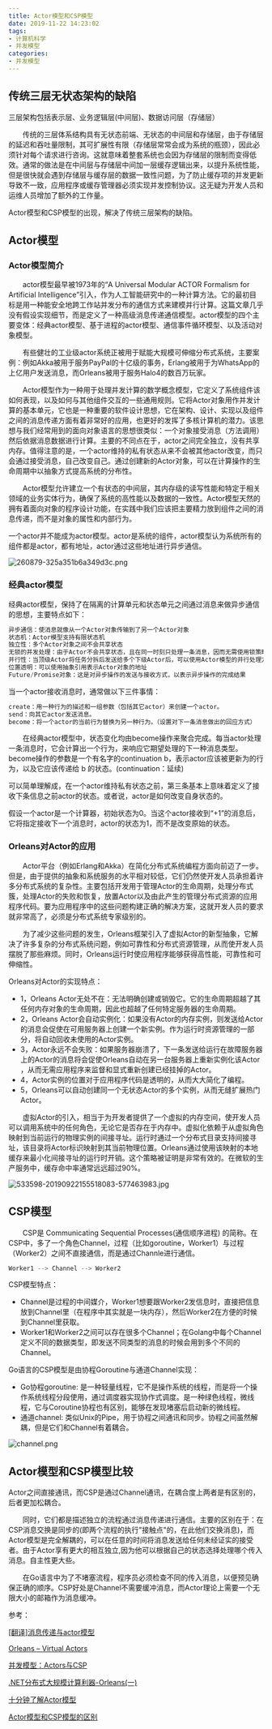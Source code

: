 ```yaml
---
title: Actor模型和CSP模型
date: 2019-11-22 14:23:02
tags:
- 计算机科学
- 并发模型
categories: 
- 并发模型
---
```

## 传统三层无状态架构的缺陷

三层架构包括表示层、业务逻辑层(中间层)、数据访问层（存储层）

　　传统的三层体系结构具有无状态前端、无状态的中间层和存储层，由于存储层的延迟和吞吐量限制，其可扩展性有限（存储层常常会成为系统的瓶颈），因此必须针对每个请求进行咨询。这就意味着整套系统也会因为存储层的限制而变得低效。通常的做法是在中间层与存储层中间加一层缓存逻辑出来，以提升系统性能，但是很快就会遇到存储层与缓存层的数据一致性问题，为了防止缓存项的并发更新导致不一致，应用程序或缓存管理器必须实现并发控制协议。这无疑为开发人员和运维人员增加了额外的工作量。

Actor模型和CSP模型的出现，解决了传统三层架构的缺陷。

## Actor模型

### Actor模型简介

　　actor模型最早被1973年的“A Universal Modular ACTOR Formalism for Artificial Intelligence”引入，作为人工智能研究中的一种计算方法。它的最初目标是用一种能安全地跨工作站并发分布的通信方式来建模并行计算。这篇文章几乎没有假设实现细节，而是定义了一种高级消息传递通信模型。actor模型的四个主要变体：经典actor模型、基于进程的actor模型、通信事件循环模型、以及活动对象模型。

　　有些健壮的工业级actor系统正被用于赋能大规模可伸缩分布式系统，主要案例：例如Akka被用于服务PayPal的十亿级的事务，Erlang被用于为WhatsApp的上亿用户发送消息，而Orleans被用于服务Halo4的数百万玩家。

　　Actor模型作为一种用于处理并发计算的数学概念模型，它定义了系统组件该如何表现，以及如何与其他组件交互的一些通用规则。它将Actor对象用作并发计算的基本单元，它也是一种重要的软件设计思想，它在架构、设计、实现以及组件之间的消息传递方面有着非常好的应用，也更好的发挥了多核计算机的潜力。该思想与我们经常用到的面向对象语言的思想很类似：一个对象接受消息（方法调用）然后依据消息数据进行计算。主要的不同点在于，actor之间完全独立，没有共享内存。值得注意的是，一个actor维持的私有状态从来不会被其他actor改变，而只会通过接受消息，自己改变自己。通过创建新的Actor对象，可以在计算操作的生命周期中以抽象方式提高系统的分布性。

　　Actor模型允许建立一个有状态的中间层，其内存级的读写性能和特定于相关领域的业务实体行为，确保了系统的高性能以及数据的一致性。Actor模型天然的拥有着面向对象的程序设计功能，在实践中我们应该把主要精力放到组件之间的消息传递，而不是对象的属性和内部行为。

一个actor并不能成为actor模型。actor是系统的组件，actor模型认为系统所有的组件都是actor，都有地址，actor通过这些地址进行异步通信。

![260879-325a351b6a349d3c.png](/img/260879-325a351b6a349d3c.png)

### 经典actor模型

经典actor模型，保持了在隔离的计算单元和状态单元之间通过消息来做异步通信的思想，主要特点如下：

```cs
异步通信：使消息就像从一个Actor对象传输到了另一个Actor对象
状态机：Actor模型支持有限状态机
独立性：多个Actor对象之间不会共享状态
无锁的并发处理：由于Actor不会共享状态，且在同一时刻只处理一条消息，因而无需使用锁策略，这极大的提高了Actor系统的性能
并行性：当顶级Actor将任务分拆后发送给多个下级Actor后，可以使用Actor模型的并行处理方式
位置透明：可以使用抽象引用表示Actor对象的地址
Future/Promise对象：这是对异步操作的发送与接收方式，以表示异步操作的完成结果
```

当一个actor接收消息时，通常做以下三件事情：

```cs
create：用一种行为的描述和一组参数（包括其它actor）来创建一个actor。
send：向其它actor发送消息。
become：将一个actor的当前行为替换为另一种行为。（设置对下一条消息做出的回应方式）
```

　　在经典actor模型中，状态变化均由become操作来聚合完成。每当actor处理一条消息时，它会计算出一个行为，来响应它期望处理的下一种消息类型。become操作的参数是一个有名字的continuation b，表示actor应该被更新为的行为，以及它应该传递给 b 的状态。(continuation：延续)

可以简单理解成，在一个actor维持私有状态之前，第三条基本上意味着定义了接收下条信息之前actor的状态。或者说，actor是如何改变自身状态的。

假设一个actor是一个计算器，初始状态为0。当这个actor接收到“+1”的消息后，它将指定接收下一个消息时，actor的状态为1，而不是改变原始的状态。

### Orleans对Actor的应用

　　Actor平台（例如Erlang和Akka）在简化分布式系统编程方面向前迈了一步。但是，由于提供的抽象和系统服务的水平相对较低，它们仍然使开发人员承担着许多分布式系统的复杂性。主要包括开发用于管理Actor的生命周期，处理分布式簇，处理Actor的失败和恢复，放置Actor以及由此产生的管理分布式资源的应用程序代码。要为应用程序中的这些问题构建正确的解决方案，这就开发人员的要求就非常高了，必须是分布式系统专家级别的。

　　为了减少这些问题的发生，Orleans框架引入了虚拟Actor的新型抽象，它解决了许多复杂的分布式系统问题，例如可靠性和分布式资源管理，从而使开发人员摆脱了那些麻烦。同时，Orleans运行时使应用程序能够获得高性能，可靠性和可伸缩性。

Orleans对Actor的实现特点：

* 1，Orleans Actor无处不在：无法明确创建或销毁它。它的生命周期超越了其任何内存对象的生命周期，因此也超越了任何特定服务器的生命周期。
* 2，Orleans Actor会自动实例化：如果没有Actor的内存实例，则发送给Actor的消息会促使在可用服务器上创建一个新实例。作为运行时资源管理的一部分，将自动回收未使用的Actor实例。
* 3，Actor永远不会失败：如果服务器崩溃了，下一条发送给运行在故障服务器上的Actor的消息将会促使Orleans自动在另一台服务器上重新实例化该Actor ，从而无需应用程序来监督和显式重新创建已经挂掉的Actor。
* 4，Actor实例的位置对于应用程序代码是透明的，从而大大简化了编程。
* 5，Orleans可以自动创建同一个无状态Actor的多个实例，从而无缝扩展热门Actor。

　　虚拟Actor的引入，相当于为开发者提供了一个虚拟的内存空间，使开发人员可以调用系统中的任何角色，无论它是否存在于内存中。虚拟化依赖于从虚拟角色映射到当前运行的物理实例的间接寻址。运行时通过一个分布式目录支持间接寻址，该目录将Actor标识映射到其当前物理位置。Orleans通过使用该映射的本地缓存来最小化间接寻址的运行时开销。这个策略被证明是非常有效的。在微软的生产服务中，缓存命中率通常远远超过90%。

![533598-20190922155518083-577463983.jpg](/img/533598-20190922155518083-577463983.jpg)

## CSP模型

　　CSP是 Communicating Sequential Processes(通信顺序进程) 的简称。在CSP中，多了一个角色Channel，过程（比如goroutine，Worker1）与过程（Worker2）之间不直接通信，而是通过Channle进行通信。

```cs
Worker1 --> Channel --> Worker2
```

CSP模型特点：

* Channel是过程的中间媒介，Worker1想要跟Worker2发信息时，直接把信息放到Channel里（在程序中其实就是一块内存），然后Worker2在方便的时候到Channel里获取。
* Worker1和Worker2之间可以存在很多个Channel；在Golang中每个Channel定义不同的数据类型，即发送不同类型的消息的时候会用到多个不同的Channel。

Go语言的CSP模型是由协程Goroutine与通道Channel实现：

* Go协程goroutine: 是一种轻量线程，它不是操作系统的线程，而是将一个操作系统线程分段使用，通过调度器实现协作式调度。是一种绿色线程，微线程，它与Coroutine协程也有区别，能够在发现堵塞后启动新的微线程。
* 通道channel: 类似Unix的Pipe，用于协程之间通讯和同步。协程之间虽然解耦，但是它们和Channel有着耦合。

![channel.png](/img/channel.png)

## Actor模型和CSP模型比较

Actor之间直接通讯，而CSP是通过Channel通讯，在耦合度上两者是有区别的，后者更加松耦合。

　　同时，它们都是描述独立的流程通过消息传递进行通信。主要的区别在于：在CSP消息交换是同步的(即两个流程的执行"接触点"的，在此他们交换消息)，而Actor模型是完全解耦的，可以在任意的时间将消息发送给任何未经证实的接受者。由于Actor享有更大的相互独立,因为他可以根据自己的状态选择处理哪个传入消息。自主性更大些。

　　在Go语言中为了不堵塞流程，程序员必须检查不同的传入消息，以便预见确保正确的顺序。CSP好处是Channel不需要缓冲消息，而Actor理论上需要一个无限大小的邮箱作为消息缓冲。

参考：

[[翻译]消息传递与actor模型](https://fuzhe1989.github.io/2018/05/17/message-passing-and-the-actor-model/#orleans)

[Orleans – Virtual Actors](https://www.microsoft.com/en-us/research/project/orleans-virtual-actors/)

[并发模型：Actors与CSP](https://jingwei.link/2018/07/08/actor-and-csp-model.html)

[.NET分布式大规模计算利器-Orleans(一)](https://www.cnblogs.com/edison0621/p/11567800.html)

[十分钟了解Actor模型](https://my.oschina.net/wanborj/blog/852410)

[Actor模型和CSP模型的区别](https://www.jdon.com/concurrent/actor-csp.html)